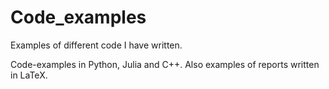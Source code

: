 # Code_examples
Examples of different code I have written. 


Code-examples in Python, Julia and C++. 
Also examples of reports written in LaTeX. 
